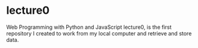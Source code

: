 # lecture0
Web Programming with Python and JavaScript lecture0, is the first repository I created to work from my local computer and retrieve and store data.
